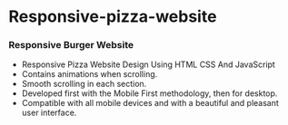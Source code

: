 # Responsive-pizza-website
### Responsive Burger Website

- Responsive Pizza Website Design Using HTML CSS And JavaScript
- Contains animations when scrolling.
- Smooth scrolling in each section.
- Developed first with the Mobile First methodology, then for desktop.
- Compatible with all mobile devices and with a beautiful and pleasant user interface.
